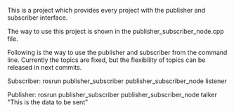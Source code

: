 This is a project which provides every project with the publisher and subscriber interface.

The way to use this project is shown in the publisher_subscriber_node.cpp file.

Following is the way to use the publisher and subscriber from the command line. Currently the topics are fixed, but the flexibility of topics can be released in next commits.

Subscriber: rosrun publisher_subscriber publisher_subscriber_node listener

Publisher: rosrun publisher_subscriber publisher_subscriber_node talker "This is the data to be sent"


